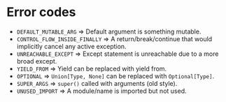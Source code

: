 # Error codes

- `DEFAULT_MUTABLE_ARG` => Default argument is something mutable.
- `CONTROL_FLOW_INSIDE_FINALLY` => A return/break/continue that would implicitly cancel any active exception.
- `UNREACHABLE_EXCEPT` => Except statement is unreachable due to a more broad except.
- `YIELD_FROM` => Yield can be replaced with yield from.
- `OPTIONAL` => `Union[Type, None]` can be replaced with `Optional[Type]`.
- `SUPER_ARGS` => `super()` called with arguments (old style).
- `UNUSED_IMPORT` => A module/name is imported but not used.

